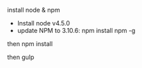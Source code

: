 install node & npm 
- Install node v4.5.0
- update NPM to 3.10.6: npm install npm -g

then npm install

then gulp